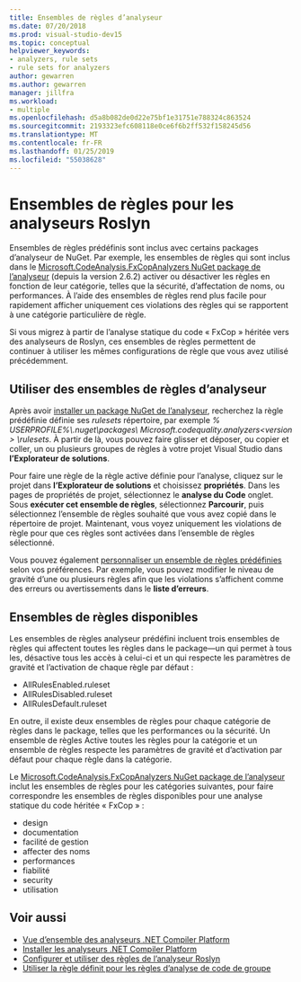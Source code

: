 ```yaml
---
title: Ensembles de règles d’analyseur
ms.date: 07/20/2018
ms.prod: visual-studio-dev15
ms.topic: conceptual
helpviewer_keywords:
- analyzers, rule sets
- rule sets for analyzers
author: gewarren
ms.author: gewarren
manager: jillfra
ms.workload:
- multiple
ms.openlocfilehash: d5a8b082de0d22e75bf1e31751e788324c863524
ms.sourcegitcommit: 2193323efc608118e0ce6f6b2ff532f158245d56
ms.translationtype: MT
ms.contentlocale: fr-FR
ms.lasthandoff: 01/25/2019
ms.locfileid: "55038628"
---
```

# <a name="rule-sets-for-roslyn-analyzers"></a>Ensembles de règles pour les analyseurs Roslyn

Ensembles de règles prédéfinis sont inclus avec certains packages d’analyseur de NuGet. Par exemple, les ensembles de règles qui sont inclus dans le [Microsoft.CodeAnalysis.FxCopAnalyzers NuGet package de l’analyseur](https://www.nuget.org/packages/Microsoft.CodeAnalysis.FxCopAnalyzers/) (depuis la version 2.6.2) activer ou désactiver les règles en fonction de leur catégorie, telles que la sécurité, d’affectation de noms, ou performances. À l’aide des ensembles de règles rend plus facile pour rapidement afficher uniquement ces violations des règles qui se rapportent à une catégorie particulière de règle.

Si vous migrez à partir de l’analyse statique du code « FxCop » héritée vers des analyseurs de Roslyn, ces ensembles de règles permettent de continuer à utiliser les mêmes configurations de règle que vous avez utilisé précédemment.

## <a name="use-analyzer-rule-sets"></a>Utiliser des ensembles de règles d’analyseur

Après avoir [installer un package NuGet de l’analyseur](install-roslyn-analyzers.md), recherchez la règle prédéfinie définie ses *rulesets* répertoire, par exemple *% USERPROFILE%\\.nuget\packages\ Microsoft.codequality.analyzers\<version > \rulesets*. À partir de là, vous pouvez faire glisser et déposer, ou copier et coller, un ou plusieurs groupes de règles à votre projet Visual Studio dans **l’Explorateur de solutions**.

Pour faire une règle de la règle active définie pour l’analyse, cliquez sur le projet dans **l’Explorateur de solutions** et choisissez **propriétés**. Dans les pages de propriétés de projet, sélectionnez le **analyse du Code** onglet. Sous **exécuter cet ensemble de règles**, sélectionnez **Parcourir**, puis sélectionnez l’ensemble de règles souhaité que vous avez copié dans le répertoire de projet. Maintenant, vous voyez uniquement les violations de règle pour que ces règles sont activées dans l’ensemble de règles sélectionné.

Vous pouvez également [personnaliser un ensemble de règles prédéfinies](how-to-create-a-custom-rule-set.md#create-a-custom-rule-set) selon vos préférences. Par exemple, vous pouvez modifier le niveau de gravité d’une ou plusieurs règles afin que les violations s’affichent comme des erreurs ou avertissements dans le **liste d’erreurs**.

## <a name="available-rule-sets"></a>Ensembles de règles disponibles

Les ensembles de règles analyseur prédéfini incluent trois ensembles de règles qui affectent toutes les règles dans le package&mdash;un qui permet à tous les, désactive tous les accès à celui-ci et un qui respecte les paramètres de gravité et l’activation de chaque règle par défaut :

- AllRulesEnabled.ruleset
- AllRulesDisabled.ruleset
- AllRulesDefault.ruleset

En outre, il existe deux ensembles de règles pour chaque catégorie de règles dans le package, telles que les performances ou la sécurité. Un ensemble de règles Active toutes les règles pour la catégorie et un ensemble de règles respecte les paramètres de gravité et d’activation par défaut pour chaque règle dans la catégorie.

 Le [Microsoft.CodeAnalysis.FxCopAnalyzers NuGet package de l’analyseur](https://www.nuget.org/packages/Microsoft.CodeAnalysis.FxCopAnalyzers/) inclut les ensembles de règles pour les catégories suivantes, pour faire correspondre les ensembles de règles disponibles pour une analyse statique du code héritée « FxCop » :

- design
- documentation
- facilité de gestion
- affecter des noms
- performances
- fiabilité
- security
- utilisation

## <a name="see-also"></a>Voir aussi

- [Vue d’ensemble des analyseurs .NET Compiler Platform](roslyn-analyzers-overview.md)
- [Installer les analyseurs .NET Compiler Platform](install-roslyn-analyzers.md)
- [Configurer et utiliser des règles de l’analyseur Roslyn](use-roslyn-analyzers.md)
- [Utiliser la règle définit pour les règles d’analyse de code de groupe](using-rule-sets-to-group-code-analysis-rules.md)